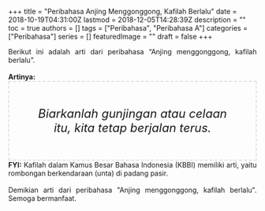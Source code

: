 +++
title = "Peribahasa Anjing Menggonggong, Kafilah Berlalu"
date = 2018-10-19T04:31:00Z
lastmod = 2018-12-05T14:28:39Z
description = ""
toc = true
authors = []
tags = ["Peribahasa", "Peribahasa A"]
categories = ["Peribahasa"]
series = []
featuredImage = ""
draft = false
+++

<div dir="ltr" style="text-align: left;" trbidi="on"><div style="text-align: justify;">Berikut ini adalah arti dari peribahasa “Anjing menggonggong, kafilah berlalu”.</div><br /><div style="text-align: justify;"><b>Artinya:</b></div><div style="border: 2px dashed #ddd; font-size: 24px; height: auto; margin: 0 auto; padding: 50px; text-align: center; width: auto;"><i>Biarkanlah gunjingan atau celaan itu, kita tetap berjalan terus.</i></div><div style="text-align: justify;"><b>FYI:</b> Kafilah dalam Kamus Besar Bahasa Indonesia (KBBI) memiliki arti, yaitu rombongan berkendaraan (unta) di padang pasir.<br /><br /></div><div style="text-align: justify;">Demikian arti dari peribahasa "Anjing menggonggong, kafilah berlalu". Semoga bermanfaat.</div></div>
